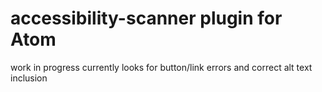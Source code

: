 # accessibility-scanner plugin for Atom
work in progress
currently looks for button/link errors and correct alt text inclusion
